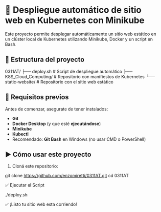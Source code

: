 # 🚀 Despliegue automático de sitio web en Kubernetes con Minikube

Este proyecto permite desplegar automáticamente un sitio web estático en un clúster local de Kubernetes utilizando Minikube, Docker y un script en Bash.

## 📁 Estructura del proyecto

0311AT/
├── deploy.sh # Script de despliegue automático
├── K8S_Cloud_Computing/ # Repositorio con manifiestos de Kubernetes
└── static-website/ # Repositorio con el sitio web estático


## 🔧 Requisitos previos
Antes de comenzar, asegurate de tener instalados:

- **Git**
- **Docker Desktop** (y que esté **ejecutándose**)
- **Minikube**
- **Kubectl**
- Recomendado: **Git Bash** en Windows (no usar CMD o PowerShell)


## ▶️ Cómo usar este proyecto

1. Cloná este repositorio:


git clone https://github.com/enzomiretti/0311AT.git
cd 0311AT

✅ Ejecutar el Script

./deploy.sh


✅ ¡Listo tu sitio web esta corriendo!
